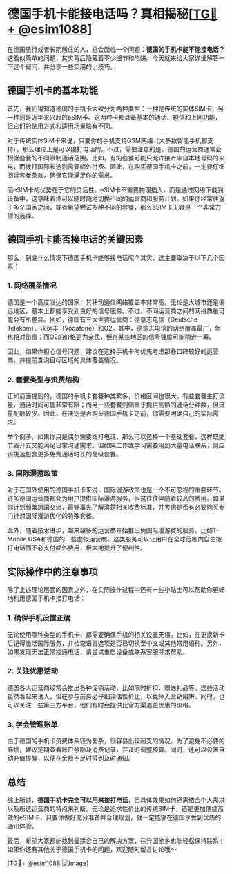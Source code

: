 # 德国手机卡能接电话吗？真相揭秘[[TG💪+ @esim1088](https://t.me/s/esim1088)]

在德国旅行或者长期居住的人，总会面临一个问题：**德国的手机卡能不能接电话？** 这看似简单的问题，其实背后隐藏着不少细节和陷阱。今天就来给大家详细解答一下这个疑问，并分享一些实用的小技巧。

## 德国手机卡的基本功能

首先，我们得知道德国的手机卡大致分为两种类型：一种是传统的实体SIM卡，另一种则是近年来兴起的eSIM卡。这两种卡都具备基本的通话、短信和上网功能，但它们的使用方式和适用场景略有不同。

对于传统实体SIM卡来说，只要你的手机支持GSM网络（大多数智能手机都支持），那么理论上是可以接打电话的。不过，需要注意的是，德国的运营商通常会根据套餐的不同限制通话范围。比如，有的套餐可能只允许接听来自本地号码的来电，而拨打国际长途则需要额外付费。因此，在购买德国手机卡之前，一定要仔细阅读套餐条款，确保它能满足你的需求。

而eSIM卡的优势在于它的灵活性。eSIM卡不需要物理插入，而是通过网络下载到设备中，这意味着你可以随时随地切换不同的运营商和服务计划。如果你经常往返于多个国家之间，或者希望尝试多种不同的套餐，那么eSIM卡无疑是一个非常方便的选择。

## 德国手机卡能否接电话的关键因素

那么，到底什么情况下德国手机卡能够接电话呢？其实，这主要取决于以下几个因素：

### 1. 网络覆盖情况

德国是一个高度发达的国家，其移动通信网络覆盖率非常高。无论是大城市还是偏远地区，基本上都能享受到良好的信号服务。不过，不同运营商之间的网络质量可能会有所差异。例如，德国有三大主要运营商：德意志电信（Deutsche Telekom）、沃达丰（Vodafone）和O2。其中，德意志电信的网络覆盖最广，但也相对昂贵；而O2的价格更为亲民，但在某些地区的信号强度可能稍逊一筹。

因此，如果你担心信号问题，建议在选择手机卡时优先考虑那些口碑较好的运营商，并提前查询目标区域的具体覆盖情况。

### 2. 套餐类型与资费结构

正如前面提到的，德国的手机卡套餐种类繁多，价格区间也很大。有些套餐主打流量，通话时间可能非常有限；而另一些套餐则侧重于提供高额的通话分钟数，但流量配额较少。因此，在决定是否购买德国手机卡之前，你需要明确自己的实际需求。

举个例子，如果你只是偶尔需要拨打电话，那么可以选择一个基础套餐，这样既能节省开支又能满足日常沟通需求。但如果工作或学习需要用到大量电话联系，则应该挑选包含更多免费通话时长的高级套餐。

### 3. 国际漫游政策

对于在国外使用的德国手机卡来说，国际漫游政策也是一个不可忽视的重要环节。许多德国运营商都会为用户提供国际漫游服务，但这往往伴随着较高的费用。如果你计划频繁跨国交流，最好事先了解清楚相关收费标准，并考虑是否有必要购买专门针对国际漫游优化的特殊套餐。

此外，随着技术进步，越来越多的运营商开始推出免国际漫游费的服务，比如T-Mobile USA和德国的一些虚拟运营商。这类服务可以让用户在全球范围内自由拨打电话而不必支付额外费用，极大地提升了便利性。

## 实际操作中的注意事项

除了上述理论层面的因素之外，在实际操作过程中还有一些小贴士可以帮助你更好地利用德国手机卡接打电话：

### 1. 确保手机设置正确

无论使用哪种类型的手机卡，都需要确保手机的相关设置无误。比如，在更换新卡后记得激活国际服务，并检查语言选项是否已切换至中文或其他常用语种。另外，如果发现无法正常接通电话，请尝试重启设备或联系客服寻求帮助。

### 2. 关注优惠活动

德国各大运营商经常会推出各种促销活动，比如限时折扣、赠送礼品等。这些活动虽然看起来诱人，但在参与前务必仔细评估性价比，以免掉入营销陷阱。同时，也可以关注一些第三方平台，他们有时会提供比官方渠道更优惠的价格。

### 3. 学会管理账单

由于德国的手机卡资费体系较为复杂，很容易出现超支的情况。为了避免不必要的麻烦，建议定期查看账户余额及消费记录，并及时调整预算。同时，还可以设置自动充值提醒，以便在余额不足时得到及时通知。

## 总结

综上所述，**德国手机卡完全可以用来接打电话**，但具体效果如何还需结合个人需求以及所选运营商的特点来判断。无论是追求性价比的传统SIM卡，还是更加便捷高效的eSIM卡，只要你做好充分准备并合理规划，就一定能够在德国享受到优质的通讯体验。

最后，希望大家都能找到最适合自己的解决方案，在异国他乡也能轻松保持联系！如果你还有其他关于德国手机卡的问题，欢迎随时留言讨论哦～

[[TG💪+ @esim1088](https://t.me/s/esim1088) ![Image](https://i.postimg.cc/4NQfJmqS/Snipaste-2025-05-13-00-14-12.png)]